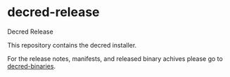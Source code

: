 # decred-release
Decred Release

This repository contains the decred installer.

For the release notes, manifests, and released binary achives please
go to [decred-binaries](https://github.com/decred/decred-binaries).

